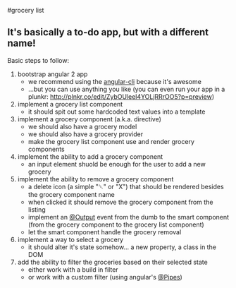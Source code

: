 #grocery list

It's basically a to-do app, but with a different name!
------------------------------------------------------  

Basic steps to follow:  
1. bootstrap angular 2 app
    - we recommend using the [angular-cli](https://cli.angular.io/) because it's awesome
    - ...but you can use anything you like (you can even run your app in a plunkr: http://plnkr.co/edit/ZybOUleel4YOLjRRrOO5?p=preview)
2. implement a grocery list component
    - it should spit out some hardcoded text values into a template
3. implement a grocery component (a.k.a. directive)
    - we should also have a grocery model
    - we should also have a grocery provider
    - make the grocery list component use and render grocery components
4. implement the ability to add a grocery component
    - an input element shuold be enough for the user to add a new grocery
5. implement the ability to remove a grocery component
    - a delete icon (a simple "␡" or "X") that should be rendered besides the grocery component name
    - when clicked it should remove the grocery component from the listing
    - implement an [@Output](https://angular.io/docs/ts/latest/api/core/index/Output-var.html) event from the dumb to the smart component (from the grocery component to the grocery list component)
    - let the smart component handle the grocery removal
6. implement a way to select a grocery
    - it should alter it's state somehow... a new property, a class in the DOM
7. add the ability to filter the groceries based on their selected state
    - either work with a build in filter
    - or work with a custom filter (using angular's [@Pipes](https://angular.io/docs/ts/latest/guide/pipes.html))